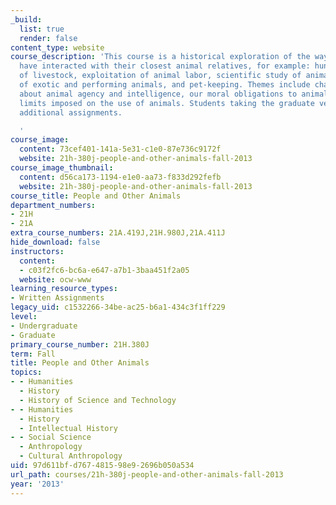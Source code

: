 ```yaml
---
_build:
  list: true
  render: false
content_type: website
course_description: 'This course is a historical exploration of the ways that people
  have interacted with their closest animal relatives, for example: hunting, domestication
  of livestock, exploitation of animal labor, scientific study of animals, display
  of exotic and performing animals, and pet-keeping. Themes include changing ideas
  about animal agency and intelligence, our moral obligations to animals, and the
  limits imposed on the use of animals. Students taking the graduate version complete
  additional assignments.

  '
course_image:
  content: 73cef401-141a-5e31-c1e0-87e736c9172f
  website: 21h-380j-people-and-other-animals-fall-2013
course_image_thumbnail:
  content: d56ca173-1194-e1e0-aa73-f833d292fefb
  website: 21h-380j-people-and-other-animals-fall-2013
course_title: People and Other Animals
department_numbers:
- 21H
- 21A
extra_course_numbers: 21A.419J,21H.980J,21A.411J
hide_download: false
instructors:
  content:
  - c03f2fc6-bc6a-e647-a7b1-3baa451f2a05
  website: ocw-www
learning_resource_types:
- Written Assignments
legacy_uid: c1532266-34be-ac25-b6a1-434c3f1ff229
level:
- Undergraduate
- Graduate
primary_course_number: 21H.380J
term: Fall
title: People and Other Animals
topics:
- - Humanities
  - History
  - History of Science and Technology
- - Humanities
  - History
  - Intellectual History
- - Social Science
  - Anthropology
  - Cultural Anthropology
uid: 97d611bf-d767-4815-98e9-2696b050a534
url_path: courses/21h-380j-people-and-other-animals-fall-2013
year: '2013'
---
```


